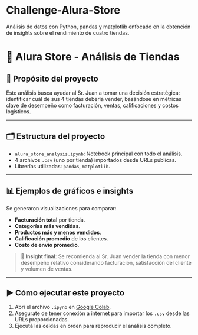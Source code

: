 # Challenge-Alura-Store
Análisis de datos con Python, pandas y matplotlib enfocado en la obtención de insights sobre el rendimiento de cuatro tiendas.

# 🛒 Alura Store - Análisis de Tiendas

## 📌 Propósito del proyecto

Este análisis busca ayudar al Sr. Juan a tomar una decisión estratégica: identificar cuál de sus 4 tiendas debería vender, basándose en métricas clave de desempeño como facturación, ventas, calificaciones y costos logísticos.

---

## 🗂️ Estructura del proyecto

- `alura_store_analysis.ipynb`: Notebook principal con todo el análisis.
- 4 archivos `.csv` (uno por tienda) importados desde URLs públicas.
- Librerías utilizadas: `pandas`, `matplotlib`.

---

## 📊 Ejemplos de gráficos e insights

Se generaron visualizaciones para comparar:

- **Facturación total** por tienda.
- **Categorías más vendidas**.
- **Productos más y menos vendidos**.
- **Calificación promedio** de los clientes.
- **Costo de envío promedio**.

> 🧠 **Insight final**: Se recomienda al Sr. Juan vender la tienda con menor desempeño relativo considerando facturación, satisfacción del cliente y volumen de ventas.

---

## ▶️ Cómo ejecutar este proyecto

1. Abrí el archivo `.ipynb` en [Google Colab](https://colab.research.google.com/).
2. Asegurate de tener conexión a internet para importar los `.csv` desde las URLs proporcionadas.
3. Ejecutá las celdas en orden para reproducir el análisis completo.

